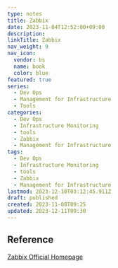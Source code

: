 ```yaml
---
type: notes
title: Zabbix
date: 2023-11-04T12:52:00+09:00
description:
linkTitle: Zabbix
nav_weight: 9
nav_icon:
  vendor: bs
  name: book
  color: blue
featured: true
series:
  - Dev Ops
  - Management for Infrastructure
  - Tools
categories:
  - Dev Ops
  - Infrastructure Monitoring
  - tools
  - Zabbix
  - Management for Infrastructure
tags:
  - Dev Ops
  - Infrastructure Monitoring
  - tools
  - Zabbix
  - Management for Infrastructure
lastmod: 2023-12-10T03:12:45.911Z
draft: published
created: 2023-11-08T09:25
updated: 2023-12-11T09:30
---
```


## Reference

[Zabbix Official Homepage](https://www.zabbix.com/)
